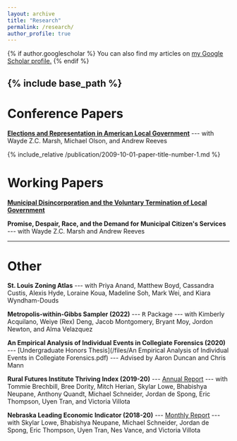 ```yaml
---
layout: archive
title: "Research"
permalink: /research/
author_profile: true
---
```


{% if author.googlescholar %}
  You can also find my articles on <u><a href="{{author.googlescholar}}">my Google Scholar profile</a>.</u>
{% endif %}

{% include base_path %}
-----

Conference Papers
=====
[**Elections and Representation in American Local Government**](/files/papers/20230926-elections_and_representation_in_american_local_government.pdf) --- with Wayde Z.C. Marsh, Michael Olson, and Andrew Reeves

<!---[**test**](/_publications/2009-10-01-paper-title-number-1.md)-->

{% include_relative /publication/2009-10-01-paper-title-number-1.md %}

Working Papers
=====
[**Municipal Disincorporation and the Voluntary Termination of Local Government**](/files/papers/20230117-municipal_disincorporation_and_the_voluntary_termination_of_local_government.pdf)

**Promise, Despair, Race, and the Demand for Municipal Citizen's Services** --- with Wayde Z.C. Marsh and Andrew Reeves

-----

Other
=====
**St. Louis Zoning Atlas** --- with Priya Anand, Matthew Boyd, Cassandra Custis, Alexis Hyde, Loraine Koua, Madeline Soh, Mark Wei, and Kiara Wyndham-Douds

**Metropolis-within-Gibbs Sampler (2022)** --- <tt>R</tt> Package --- with Kimberly Acquilano, Weiye (Rex) Deng, Jacob Montgomery, Bryant Moy, Jordon Newton, and Alma Velazquez

**An Empirical Analysis of Individual Events in Collegiate Forensics (2020)** --- [Undergraduate Honors Thesis](/files/An Empirical Analysis of Individual Events in Collegiate Forensics.pdf) --- Advised by Aaron Duncan and Chris Mann

**Rural Futures Institute Thriving Index (2019-20)** --- [Annual Report](https://ruralprosperityne.unl.edu/thriving-index) --- with Tommie Brechbill, Bree Dority, Mitch Herian, Skylar Lowe, Bhabishya Neupane, Anthony Quandt, Michael Schneider, Jordan de Spong, Eric Thompson, Uyen Tran, and Victoria Villota

**Nebraska Leading Economic Indicator (2018-20)** --- [Monthly Report](https://business.unl.edu/research/bureau-of-business-research/leading-economic-indicator-reports/) --- with Skylar Lowe, Bhabishya Neupane, Michael Schneider, Jordan de Spong, Eric Thompson, Uyen Tran, Nes Vance, and Victoria Villota
